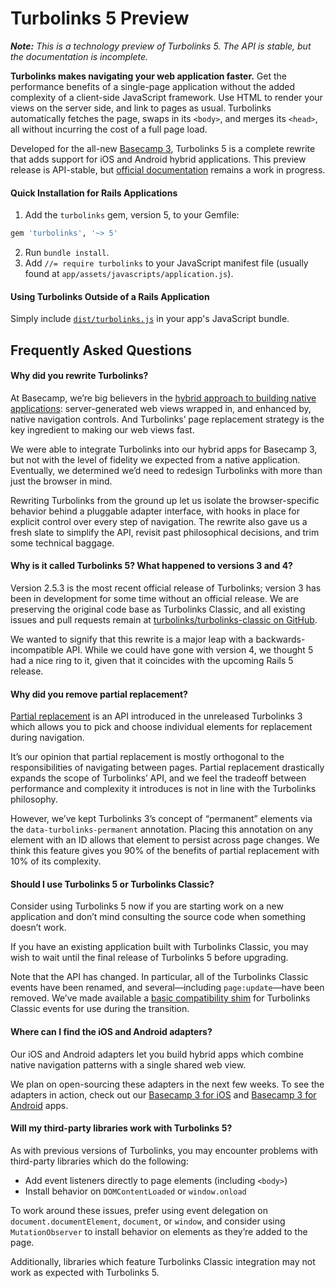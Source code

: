# Turbolinks 5 Preview

_**Note:** This is a technology preview of Turbolinks 5. The API is stable, but the documentation is incomplete._

**Turbolinks makes navigating your web application faster.** Get the performance benefits of a single-page application without the added complexity of a client-side JavaScript framework. Use HTML to render your views on the server side, and link to pages as usual. Turbolinks automatically fetches the page, swaps in its `<body>`, and merges its `<head>`, all without incurring the cost of a full page load.

Developed for the all-new [Basecamp 3](https://basecamp.com/3/), Turbolinks 5 is a complete rewrite that adds support for iOS and Android hybrid applications. This preview release is API-stable, but [official documentation](https://github.com/turbolinks/turbolinks/tree/docs#readme) remains a work in progress.

#### Quick Installation for Rails Applications

1. Add the `turbolinks` gem, version 5, to your Gemfile:
```ruby
gem 'turbolinks', '~> 5'
```
2. Run `bundle install`.
3. Add `//= require turbolinks` to your JavaScript manifest file (usually found at `app/assets/javascripts/application.js`).

#### Using Turbolinks Outside of a Rails Application

Simply include [`dist/turbolinks.js`](dist/turbolinks.js) in your app's JavaScript bundle.

## Frequently Asked Questions

#### Why did you rewrite Turbolinks?

At Basecamp, we’re big believers in the [hybrid approach to building native applications](https://blogcabin.37signals.com/posts/3743-hybrid-sweet-spot-native-navigation-web-content): server-generated web views wrapped in, and enhanced by, native navigation controls. And Turbolinks’ page replacement strategy is the key ingredient to making our web views fast.

We were able to integrate Turbolinks into our hybrid apps for Basecamp 3, but not with the level of fidelity we expected from a native application. Eventually, we determined we’d need to redesign Turbolinks with more than just the browser in mind.

Rewriting Turbolinks from the ground up let us isolate the browser-specific behavior behind a pluggable adapter interface,  with hooks in place for explicit control over every step of navigation. The rewrite also gave us a fresh slate to simplify the API, revisit past philosophical decisions, and trim some technical baggage.

#### Why is it called Turbolinks 5? What happened to versions 3 and 4?

Version 2.5.3 is the most recent official release of Turbolinks; version 3 has been in development for some time without an official release. We are preserving the original code base as Turbolinks Classic, and all existing issues and pull requests remain at [turbolinks/turbolinks-classic on GitHub](https://github.com/turbolinks/turbolinks-classic).

We wanted to signify that this rewrite is a major leap with a backwards-incompatible API. While we could have gone with version 4, we thought 5 had a nice ring to it, given that it coincides with the upcoming Rails 5 release.

#### Why did you remove partial replacement?

[Partial replacement](https://github.com/rails/turbolinks#partial-replacement-30) is an API introduced in the unreleased Turbolinks 3 which allows you to pick and choose individual elements for replacement during navigation.

It’s our opinion that partial replacement is mostly orthogonal to the responsibilities of navigating between pages. Partial replacement drastically expands the scope of Turbolinks’ API, and we feel the tradeoff between performance and complexity it introduces is not in line with the Turbolinks philosophy.

However, we’ve kept Turbolinks 3’s concept of “permanent” elements via the `data-turbolinks-permanent` annotation. Placing this annotation on any element with an ID allows that element to persist across page changes. We think this feature gives you 90% of the benefits of partial replacement with 10% of its complexity.

#### Should I use Turbolinks 5 or Turbolinks Classic?

Consider using Turbolinks 5 now if you are starting work on a new application and don’t mind consulting the source code when something doesn’t work.

If you have an existing application built with Turbolinks Classic, you may wish to wait until the final release of Turbolinks 5 before upgrading.

Note that the API has changed. In particular, all of the Turbolinks Classic events have been renamed, and several—including `page:update`—have been removed. We’ve made available a [basic compatibility shim](src/turbolinks/compatibility.coffee) for Turbolinks Classic events for use during the transition.

#### Where can I find the iOS and Android adapters?

Our iOS and Android adapters let you build hybrid apps which combine native navigation patterns with a single shared web view.

We plan on open-sourcing these adapters in the next few weeks. To see the adapters in action, check out our [Basecamp 3 for iOS](https://itunes.apple.com/us/app/id1015603248) and [Basecamp 3 for Android](https://play.google.com/store/apps/details?id=com.basecamp.bc3) apps.

#### Will my third-party libraries work with Turbolinks 5?

As with previous versions of Turbolinks, you may encounter problems with third-party libraries which do the following:

* Add event listeners directly to page elements (including `<body>`)
* Install behavior on `DOMContentLoaded` or `window.onload`

To work around these issues, prefer using event delegation on `document.documentElement`, `document`, or `window`, and consider using `MutationObserver` to install behavior on elements as they’re added to the page.

Additionally, libraries which feature Turbolinks Classic integration may not work as expected with Turbolinks 5.
